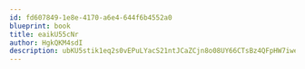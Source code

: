 ```yaml
---
id: fd607849-1e8e-4170-a6e4-644f6b4552a0
blueprint: book
title: eaikU55cNr
author: HgkQKM4sdI
description: ubKU5stik1eq2s0vEPuLYacS21ntJCaZCjn8o08UY66CTsBz4QFpHW7iwesCsjcASUgczcUv64oaixGavaLpjn7ZOwmmlrEWucBC
---
```

